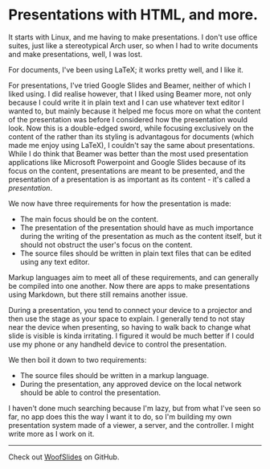 # Presentations with HTML, and more.

It starts with Linux, and me having to make presentations. I don't use office suites, just like a stereotypical Arch user, so when I had to write documents and make presentations, well, I was lost.

For documents, I've been using LaTeX; it works pretty well, and I like it.

For presentations, I've tried Google Slides and Beamer, neither of which I liked using.
I did realise however, that I liked using Beamer more, not only because I could write it in plain text and I can use whatever text editor I wanted to, but mainly because it helped me focus more on what the content of the presentation was before I considered how the presentation would look.
Now this is a double-edged sword, while focusing exclusively on the content of the rather than its styling is advantagous for documents (which made me enjoy using LaTeX), I couldn't say the same about presentations.
While I do think that Beamer was better than the most used presentation applications like Microsoft Powerpoint and Google Slides because of its focus on the content, presentations are meant to be presented, and the presentation of a presentation is as important as its content - it's called a _presentation_.

We now have three requirements for how the presentation is made:

- The main focus should be on the content.
- The presentation of the presentation should have as much importance during the writing of the presentation as much as the content itself, but it should not obstruct the user's focus on the content.
- The source files should be written in plain text files that can be edited using any text editor.

Markup languages aim to meet all of these requirements, and can generally be compiled into one another.
Now there are apps to make presentations using Markdown, but there still remains another issue.

During a presentation, you tend to connect your device to a projector and then use the stage as your space to explain.
I generally tend to not stay near the device when presenting, so having to walk back to change what slide is visible is kinda irritating.
I figured it would be much better if I could use my phone or any handheld device to control the presentation.

We then boil it down to two requirements:

- The source files should be written in a markup language.
- During the presentation, any approved device on the local network should be able to control the presentation.

I haven't done much searching because I'm lazy, but from what I've seen so far, no app does this the way I want it to do, so I'm building my own presentation system made of a viewer, a server, and the controller. I might write more as I work on it.

---

Check out [WoofSlides](https://github.com/woofslides) on GitHub.
